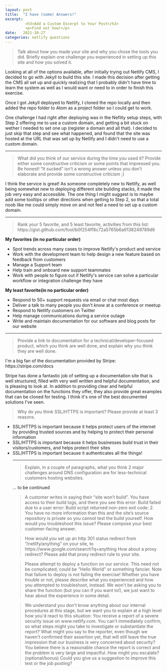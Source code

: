 ```yaml
---
layout: post
title:  "I have (some) Answers!"
excerpt:
         <h3>Add a Custom Excerpt to Your Post</h3>
         <p>Find out how!</p>
date:   2021-10-27
categories: netlify questions
---
```

<p><blockquote>Talk about how you made your site and why you chose the tools you did. Briefly explain one challenge you experienced in setting up this site and how you solved it.</blockquote></p>

<p>Looking at all of the options available, after initially trying out Netlify CMS, I decided to go with Jekyll to build this site. I made this decision after getting the CMS all set up and quickly realizing that I probably didn't have time to learn the system as well as I would want or need to in order to finish this exercise.</p>
<p>Once I got Jekyll deployed to Netlify, I cloned the repo locally and then added the repo folder to Atom as a project folder so I could get to work.</p>

<p>One challenge I had right after deploying was in the Neflity setup steps, with Step 2 offering me to use a custom domain, and getting a bit stuck on wether I needed to set one up (register a domain and all that). I decided to just skip that step and see what happened, and found that the site was hosted at the URL that was set up by Netlify and I didn't need to use a custom domain.</p>

<hr>

<p><blockquote>What did you think of our service during the time you used it? Provide either some constructive criticism or some points that impressed you. Be honest! “It sucked” isn’t a wrong answer unless you don’t elaborate and provide some constructive criticism ;)</blockquote></p>

<p>I think the service is great! As someone completely new to Netlify, as well being somewhat new to deploying different site building stacks, it made the job very easy and accessible. The one thing I might suggest is to maybe add some tooltips or other directions when getting to Step 2, so that a total noob like me could simply move on and not feel a need to set up a custom domain.</p>

<hr>


<p><blockquote>Rank your 5 favorite, and 5 least favorite, activities from this list: https://gist.github.com/fool/b0f254ff8c72a5765b6a9138249789d6</blockquote></p>
<p><b>My favorites (in no particular order)</b><br>
<ul>
  <li>Spot trends across many cases to improve Netlify's product and service</li>
  <li>Work with the development team to help design a new feature based on feedback from customers</li>
  <li>Manage a Support team</li>
  <li>Help train and onboard new support teammates</li>
  <li>Work with people to figure out if Netlify's service can solve a particular workflow or integration challenge they have</li>
</ul>
</p>

<p><b>My least favorite(in no particular order)</b><br>
<ul>
  <li>Respond to 50+ support requests via email or chat most days</li>
  <li>Deliver a talk to many people you don't know at a conference or meetup</li>
  <li>Respond to Netlify customers on Twitter</li>
  <li>Help manage communications during a service outage</li>
  <li>Write and maintain documentation for our software and blog posts for our website</li>
</ul>
</p>

<hr>

<p><blockquote>Provide a link to documentation for a technical/developer-focused product, which you think are well done, and explain why you think they are well done.</blockquote></p>
<p>I'm a big fan of the documentation provided by Stripe: https://stripe.com/docs<p>
<p>Stripe has done a fantastic job of setting up a documentation site that is well structured, filled with very well written and helpful documentation, and is pleasing to look at. In addition to providing clear and helpful documentation on the functions they offer, they also provide great examples that can be cloned for testing. I think it's one of the best documented solutions I've seen.</p>

<p><blockquote>Why do you think SSL/HTTPS is important? Please provide at least 3 reasons.</blockquote></p>
<ul>
  <li>SSL/HTTPS is important because it helps protect users of the internet by providing trusted sources and by helping to protect their personal information</li>
  <li>SSL/HTTPS is important because it helps businesses build trust in their visitors/customers, and helps protect their sites</li>
  <li>SSL/HTTPS is important because it authenticates all the things!

<hr>

<p><blockquote>Explain, in a couple of paragraphs, what you think 2 major challenges around DNS configuration are for less-technical customers hosting websites.</blockquote></p>
<p>... to be continued</p>

<p><blockquote>A customer writes in saying their “site won’t build”. You have access to their build logs, and there you see this error: Build failed due to a user error: Build script returned non-zero exit code: 2. You have no more information than this and the site’s source repository is private so you cannot test the build yourself. How would you troubleshoot this issue? Please compose your best customer-facing answer.</blockquote></p>


<p><blockquote>How would you set up an http 301 status redirect from “/netlify/anything” on your site, to https://www.google.com/search?q=anything How about a proxy redirect? Please add that proxy redirect rule to your site.</blockquote></p>


<p><blockquote>Please attempt to deploy a function on our service. This need not be complicated, could be "Hello World" or something fancier. Note that failure to deploy is not failing the exercise! Whether you have trouble or not, please describe what you experienced and how you attempted to troubleshoot, instead. We won't be asking you to share the function (but you can if you want to!), we just want to hear about the experience in some detail.</blockquote></p>


<p><blockquote>We understand you don't know anything about our internal procedures at this stage, but we want you to explain at a high level how you'd react to this situation: You receive a report of a severe security issue on www.netlify.com. You can't immediately confirm, so what steps might you take to investigate or substantiate the report? What might you say to the reporter, even though we haven't confirmed their assertion yet, that will still leave the true impression that our business is very concerned about security? You believe there is a reasonable chance the report is correct and the problem is very large and impactful. How might you escalate?
(optional/bonus) Could you give us a suggestion to improve this test or the job posting?</blockquote></p>
